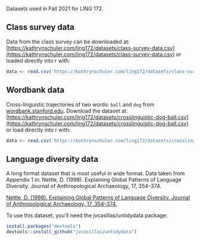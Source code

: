 
Datasets used in Fall 2021 for LING 172. 

## Class survey data

Data from the class survey can be downloaded at: [https://kathrynschuler.com/ling172/datasets/class-survey-data.csv](https://kathrynschuler.com/ling172/datasets/class-survey-data.csv) or loaded directly into r with:

```r
data <- read.csv('https://kathrynschuler.com/ling172/datasets/class-survey-data.csv')
```
## Wordbank data

Cross-linguistic trajectories of two words: `ball` and `dog` from [wordbank.stanford.edu](http://wordbank.stanford.edu/analyses?name=uni_lemmas). Download the dataset at: [https://kathrynschuler.com/ling172/datasets/crosslinguistic-dog-ball.csv](https://kathrynschuler.com/ling172/datasets/crosslinguistic-dog-ball.csv) or load directly into r with:

```r
data <- read.csv('https://kathrynschuler.com/ling172/datasets/crosslinguistic-dog-ball.csv')
```

## Language diversity data

A long format dataset that is most useful in wide format. Data taken from Appendix 1 in:
Nettle, D. (1998). Explaining Global Patterns of Language Diversity. Journal of Anthropological Archaeology, 17, 354–374.

[Nettle, D. (1998). Explaining Global Patterns of Language Diversity. Journal of Anthropological Archaeology, 17, 354–374.](https://kathrynschuler.com/ling172/datasets/nettle-1998.pdf)

To use this dataset, you'll need the jvcasillas/untidydata package:

```r
install.packages("devtools")
devtools::install_github("jvcasillas/untidydata")
```

